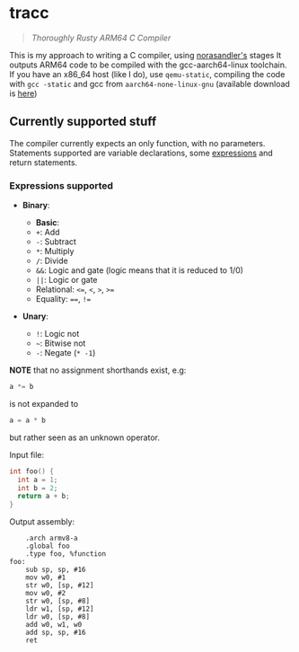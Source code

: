 # tracc

> *Thoroughly Rusty ARM64 C Compiler*

This is my approach to writing a C compiler, using [norasandler's](https://github.com/nlsandler/write_a_c_compiler) stages
It outputs ARM64 code to be compiled with the gcc-aarch64-linux toolchain.
If you have an x86\_64 host (like I do), use `qemu-static`, compiling the code with `gcc -static` and gcc from `aarch64-none-linux-gnu` (available download is [here](https://developer.arm.com/tools-and-software/open-source-software/developer-tools/gnu-toolchain/gnu-a/downloads))

## Currently supported stuff

The compiler currently expects an only function, with no parameters. Statements supported are variable
declarations, some [expressions](#expressions-supported) and return statements.

### Expressions supported
- **Binary**:
  - **Basic**:
  - `+`: Add
  - `-`: Subtract
  - `*`: Multiply
  - `/`: Divide
  - `&&`: Logic and gate (logic means that it is reduced to 1/0)
  - `||`: Logic or gate
  - Relational: `<=`, `<`, `>`, `>=`
  - Equality: `==`, `!=`

- **Unary**:
  - `!`: Logic not
  - `~`: Bitwise not
  - `-`: Negate (`* -1`)

**NOTE** that no assignment shorthands exist, e.g:
```c
a *= b
```
is not expanded to 
```c
a = a * b
```
but rather seen as an unknown operator.



Input file:

```c
int foo() {
  int a = 1;
  int b = 2;
  return a + b;
}
```

Output assembly:

```armasm
	.arch armv8-a
	.global foo
	.type foo, %function
foo:
	sub sp, sp, #16
	mov w0, #1
	str w0, [sp, #12]
	mov w0, #2
	str w0, [sp, #8]
	ldr w1, [sp, #12]
	ldr w0, [sp, #8]
	add w0, w1, w0
	add sp, sp, #16
	ret
```
